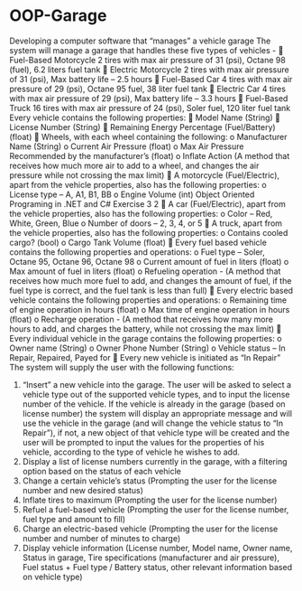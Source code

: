 # OOP-Garage
Developing a computer software that “manages” a vehicle garage
The system will manage a garage that handles these five types of vehicles -
 Fuel-Based Motorcycle
2 tires with max air pressure of 31 (psi), Octane 98 (fuel), 6.2 liters fuel tank
 Electric Motorcycle
2 tires with max air pressure of 31 (psi), Max battery life – 2.5 hours
 Fuel-Based Car
4 tires with max air pressure of 29 (psi), Octane 95 fuel, 38 liter fuel tank
 Electric Car
4 tires with max air pressure of 29 (psi), Max battery life – 3.3 hours
 Fuel-Based Truck
16 tires with max air pressure of 24 (psi), Soler fuel, 120 liter fuel tank
Every vehicle contains the following properties:
 Model Name (String)
 License Number (String)
 Remaining Energy Percentage (Fuel/Battery) (float)
 Wheels, with each wheel containing the following:
o Manufacturer Name (String)
o Current Air Pressure (float)
o Max Air Pressure Recommended by the manufacturer’s (float)
o Inflate Action (A method that receives how much more air to add to a
wheel, and changes the air pressure while not crossing the max limit)
 A motorcycle (Fuel/Electric), apart from the vehicle properties,
also has the following properties:
o License type – A, A1, B1, BB
o Engine Volume (int)
Object Oriented Programing in .NET and C# Exercise 3
2
 A car (Fuel/Electric), apart from the vehicle properties, also has
the following properties:
o Color – Red, White, Green, Blue
o Number of doors – 2, 3, 4, or 5
 A truck, apart from the vehicle properties, also has the following properties:
o Contains cooled cargo? (bool)
o Cargo Tank Volume (float)
 Every fuel based vehicle contains the following properties and operations:
o Fuel type – Soler, Octane 95, Octane 96, Octane 98
o Current amount of fuel in liters (float)
o Max amount of fuel in liters (float)
o Refueling operation - (A method that receives how much more fuel to
add, and changes the amount of fuel, if the fuel type is correct, and
the fuel tank is less than full)
 Every electric based vehicle contains the following properties and operations:
o Remaining time of engine operation in hours (float)
o Max time of engine operation in hours (float)
o Recharge operation - (A method that receives how many more hours
to add, and charges the battery, while not crossing the max limit)
 Every individual vehicle in the garage contains the following properties:
o Owner name (String)
o Owner Phone Number (String)
o Vehicle status – In Repair, Repaired, Payed for
 Every new vehicle is initiated as “In Repair”
The system will supply the user with the following functions:
1. “Insert” a new vehicle into the garage. The user will be asked to select a
vehicle type out of the supported vehicle types, and to input the license
number of the vehicle. If the vehicle is already in the garage (based on
license number) the system will display an appropriate message and will use
the vehicle in the garage (and will change the vehicle status to “In Repair”), if
not, a new object of that vehicle type will be created and the user will be
prompted to input the values for the properties of his vehicle, according to the
type of vehicle he wishes to add.
2. Display a list of license numbers currently in the garage, with a filtering option
based on the status of each vehicle
3. Change a certain vehicle’s status (Prompting the user for the license number and
new desired status)
4. Inflate tires to maximum (Prompting the user for the license number)
5. Refuel a fuel-based vehicle (Prompting the user for the license number, fuel type
and amount to fill)
6. Charge an electric-based vehicle (Prompting the user for the license number
and number of minutes to charge)
7. Display vehicle information (License number, Model name, Owner name, Status in
garage, Tire specifications (manufacturer and air pressure), Fuel status + Fuel type /
Battery status, other relevant information based on vehicle type)
